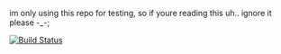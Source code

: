 im only using this repo for testing, so if youre reading this uh.. ignore it please ⁠-⁠_⁠-⁠;
<!-- ALL TEST!!! -->
[![Build Status](https://travis-ci.org/atmos/camo.svg?branch=master)](https://travis-ci.org/atmos/camo)
